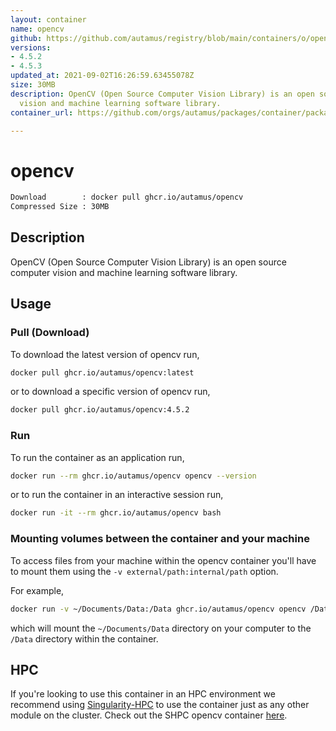 ```yaml
---
layout: container
name: opencv
github: https://github.com/autamus/registry/blob/main/containers/o/opencv/spack.yaml
versions:
- 4.5.2
- 4.5.3
updated_at: 2021-09-02T16:26:59.63455078Z
size: 30MB
description: OpenCV (Open Source Computer Vision Library) is an open source computer
  vision and machine learning software library.
container_url: https://github.com/orgs/autamus/packages/container/package/opencv

---
```

# opencv
```bash 
Download        : docker pull ghcr.io/autamus/opencv
Compressed Size : 30MB
```

## Description
OpenCV (Open Source Computer Vision Library) is an open source computer vision and machine learning software library.

## Usage
### Pull (Download)
To download the latest version of opencv run,

```bash
docker pull ghcr.io/autamus/opencv:latest
```

or to download a specific version of opencv run,

```bash
docker pull ghcr.io/autamus/opencv:4.5.2
```
### Run
To run the container as an application run,
```bash
docker run --rm ghcr.io/autamus/opencv opencv --version
```

or to run the container in an interactive session run,
```bash
docker run -it --rm ghcr.io/autamus/opencv bash
```

### Mounting volumes between the container and your machine
To access files from your machine within the opencv container you'll have to mount them using the `-v external/path:internal/path` option.

For example,
```bash
docker run -v ~/Documents/Data:/Data ghcr.io/autamus/opencv opencv /Data/myData.csv
```
which will mount the `~/Documents/Data` directory on your computer to the `/Data` directory within the container.

## HPC
If you're looking to use this container in an HPC environment we recommend using [Singularity-HPC](https://singularity-hpc.readthedocs.io) to use the container just as any other module on the cluster. Check out the SHPC opencv container [here](https://singularityhub.github.io/singularity-hpc/r/ghcr.io-autamus-opencv/).